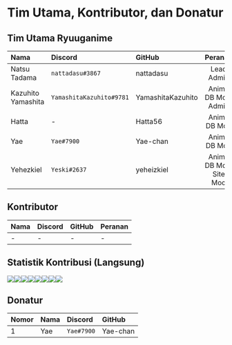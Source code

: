 # Tim Utama, Kontributor, dan Donatur

## Tim Utama Ryuuganime

| Nama | Discord | GitHub | Peranan |
| :--- | :--- | :--- | :---: |
| Natsu Tadama | `nattadasu#3867` | nattadasu | Lead Admin |
| Kazuhito Yamashita | `YamashitaKazuhito#9781` | YamashitaKazuhito | Anime DB Mod, Admin |
| Hatta | - | Hatta56 | Anime DB Mod |
| Yae | `Yae#7900` | Yae-chan | Anime DB Mod |
| Yehezkiel | `Yeski#2637` | yeheizkiel | Anime DB Mod, Site Mod |

## Kontributor

| Nama | Discord | GitHub | Peranan |
| :--- | :--- | :--- | :--- |
| - | - | - | - |

## Statistik Kontribusi \(Langsung\)

[![](https://sourcerer.io/fame/nattadasu/ryuuganime/Ryuuganime/images/0)](https://sourcerer.io/fame/nattadasu/ryuuganime/Ryuuganime/links/0)[![](https://sourcerer.io/fame/nattadasu/ryuuganime/Ryuuganime/images/1)](https://sourcerer.io/fame/nattadasu/ryuuganime/Ryuuganime/links/1)[![](https://sourcerer.io/fame/nattadasu/ryuuganime/Ryuuganime/images/2)](https://sourcerer.io/fame/nattadasu/ryuuganime/Ryuuganime/links/2)[![](https://sourcerer.io/fame/nattadasu/ryuuganime/Ryuuganime/images/3)](https://sourcerer.io/fame/nattadasu/ryuuganime/Ryuuganime/links/3)[![](https://sourcerer.io/fame/nattadasu/ryuuganime/Ryuuganime/images/4)](https://sourcerer.io/fame/nattadasu/ryuuganime/Ryuuganime/links/4)[![](https://sourcerer.io/fame/nattadasu/ryuuganime/Ryuuganime/images/5)](https://sourcerer.io/fame/nattadasu/ryuuganime/Ryuuganime/links/5)[![](https://sourcerer.io/fame/nattadasu/ryuuganime/Ryuuganime/images/6)](https://sourcerer.io/fame/nattadasu/ryuuganime/Ryuuganime/links/6)[![](https://sourcerer.io/fame/nattadasu/ryuuganime/Ryuuganime/images/7)](https://sourcerer.io/fame/nattadasu/ryuuganime/Ryuuganime/links/7)

## Donatur

| Nomor | Nama | Discord | GitHub |
| :--- | :--- | :--- | :--- |
| 1 | Yae | `Yae#7900` | Yae-chan |

